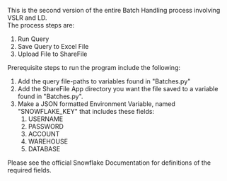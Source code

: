 This is the second version of the entire Batch Handling process involving VSLR and LD.\
The process steps are:
1) Run Query
2) Save Query to Excel File
3) Upload File to ShareFile

Prerequisite steps to run the program include the following:
1) Add the query file-paths to variables found in "Batches.py"
2) Add the ShareFile App directory you want the file saved to a variable found in "Batches.py".
3) Make a JSON formatted Environment Variable, named "SNOWFLAKE_KEY" that includes these fields:
    1) USERNAME
    2) PASSWORD
    3) ACCOUNT
    4) WAREHOUSE
    5) DATABASE
    
Please see the official Snowflake Documentation for definitions of the required fields.